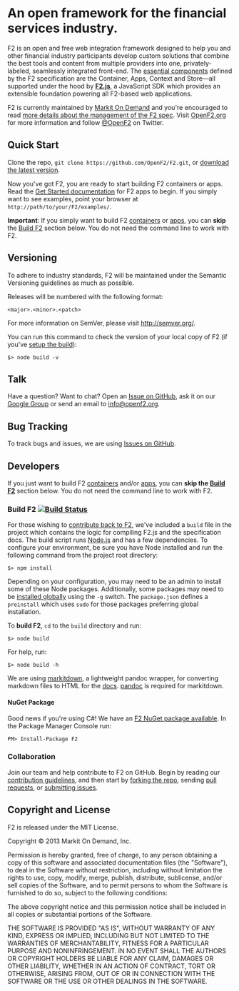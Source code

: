# An open framework for the financial services industry.

F2 is an open and free web integration framework designed to help you and other financial industry participants develop custom solutions that combine the best tools and content from multiple providers into one, privately-labeled, seamlessly integrated front-end. The [essential components](http://docs.openf2.org/index.html#framework) defined by the F2 specification are the Container, Apps, Context and Store&mdash;all supported under the hood by **[F2.js](http://docs.openf2.org/f2js-sdk.html)**, a JavaScript SDK which provides an extensible foundation powering all F2-based web applications. 

F2 is currently maintained by [Markit On Demand](http://www.markitondemand.com) and you're encouraged to read [more details about the management of the F2 spec](http://docs.openf2.org/#spec-management). Visit [OpenF2.org](http://www.openf2.org) for more information and follow [@OpenF2](http://twitter.com/OpenF2) on Twitter.

## Quick Start

Clone the repo, `git clone https://github.com/OpenF2/F2.git`, or [download the latest version](https://github.com/OpenF2/F2/zipball/master).

Now you've got F2, you are ready to start building F2 containers or apps. Read the [Get Started documentation](http://docs.openf2.org/app-development.html) for F2 apps to begin. If you simply want to see examples, point your browser at `http://path/to/your/F2/examples/`.

**Important**: If you simply want to build F2 [containers](http://docs.openf2.org/container-development.html) or [apps](http://docs.openf2.org/app-development.html), you can **skip** the [Build F2](#build-f2-) section below. You do not need the command line to work with F2.

## Versioning

To adhere to industry standards, F2 will be maintained under the Semantic Versioning guidelines as much as possible.

Releases will be numbered with the following format:

`<major>.<minor>.<patch>`

For more information on SemVer, please visit <http://semver.org/>.

You can run this command to check the version of your local copy of F2 (if you've [setup the build](#developers)):

`$> node build -v`

## Talk

Have a question? Want to chat? Open an [Issue on GitHub](https://github.com/OpenF2/F2/issues), ask it on our [Google Group](https://groups.google.com/forum/#!forum/OpenF2) or send an email to <info@openf2.org>.

## Bug Tracking

To track bugs and issues, we are using [Issues on GitHub](https://github.com/OpenF2/F2/issues).

## Developers

If you just want to build F2 [containers](http://docs.openf2.org/container-development.html) and/or [apps](http://docs.openf2.org/app-development.html), you can **skip the [Build F2](#build-f2)** section below. You do not need the command line to work with F2.

### Build F2 [![Build Status](https://travis-ci.org/OpenF2/F2.png?branch=master)](https://travis-ci.org/OpenF2/F2)

For those wishing to [contribute back to F2](CONTRIBUTING.md), we've included a `build` file in the project which contains the logic for compiling F2.js and the specification docs. The build script runs [Node.js](http://nodejs.org/) and has a few dependencies. To configure your environment, be sure you have Node installed and run the following command from the project root directory:

`$> npm install`

Depending on your configuration, you may need to be an admin to install some of these Node packages. Additionally, some packages may need to be [installed globally](http://blog.nodejs.org/2011/03/23/npm-1-0-global-vs-local-installation/) using the `-g` switch. The `package.json` defines a `preinstall` which uses `sudo` for those packages preferring global installation.

To **build F2**, `cd` to the `build` directory and run:

`$> node build`

For help, run:

`$> node build -h`

We are using [markitdown](https://github.com/markitondemand/markitdown), a lightweight pandoc wrapper, for converting markdown files to HTML for the [docs](http://docs.openf2.org). [pandoc](https://github.com/jgm/pandoc) is required for markitdown.

#### NuGet Package

Good news if you're using C#! We have an [F2 NuGet package available](https://nuget.org/packages/F2/). In the Package Manager Console run:

`PM> Install-Package F2`

### Collaboration 

Join our team and help contribute to F2 on GitHub. Begin by reading our [contribution guidelines](CONTRIBUTING.md), and then start by [forking the repo](https://github.com/OpenF2/F2/fork_select), sending [pull requests](https://help.github.com/articles/using-pull-requests), or [submitting issues](https://github.com/OpenF2/F2/issues).

## Copyright and License

F2 is released under the MIT License.

Copyright &copy; 2013 Markit On Demand, Inc.

Permission is hereby granted, free of charge, to any person obtaining a copy of this software and associated documentation files (the "Software"), to deal in the Software without restriction, including without limitation the rights to use, copy, modify, merge, publish, distribute, sublicense, and/or sell copies of the Software, and to permit persons to whom the Software is furnished to do so, subject to the following conditions:

The above copyright notice and this permission notice shall be included in all copies or substantial portions of the Software.

THE SOFTWARE IS PROVIDED "AS IS", WITHOUT WARRANTY OF ANY KIND, EXPRESS OR IMPLIED, INCLUDING BUT NOT LIMITED TO THE WARRANTIES OF MERCHANTABILITY, FITNESS FOR A PARTICULAR PURPOSE AND NONINFRINGEMENT. IN NO EVENT SHALL THE AUTHORS OR COPYRIGHT HOLDERS BE LIABLE FOR ANY CLAIM, DAMAGES OR OTHER LIABILITY, WHETHER IN AN ACTION OF CONTRACT, TORT OR OTHERWISE, ARISING FROM, OUT OF OR IN CONNECTION WITH THE SOFTWARE OR THE USE OR OTHER DEALINGS IN THE SOFTWARE.
